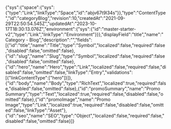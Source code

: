{"sys":{"space":{"sys":{"type":"Link","linkType":"Space","id":"abjv67t9l34s"}},"type":"ContentType","id":"categoryBlog","revision":10,"createdAt":"2021-09-29T22:50:54.545Z","updatedAt":"2023-10-17T18:30:13.076Z","environment":{"sys":{"id":"master-starter-v2","type":"Link","linkType":"Environment"}}},"displayField":"title","name":"Category - Blog","description":"","fields":[{"id":"title","name":"Title","type":"Symbol","localized":false,"required":false,"disabled":false,"omitted":false},{"id":"slug","name":"Slug","type":"Symbol","localized":false,"required":false,"disabled":false,"omitted":false},{"id":"hero","name":"Hero","type":"Link","localized":false,"required":false,"disabled":false,"omitted":false,"linkType":"Entry","validations":[{"linkContentType":["hero"]}]},{"id":"body","name":"Body","type":"RichText","localized":true,"required":false,"disabled":false,"omitted":false},{"id":"promoSummary","name":"Promo Summary","type":"Text","localized":true,"required":false,"disabled":false,"omitted":false},{"id":"promoImage","name":"Promo Image","type":"Link","localized":true,"required":false,"disabled":false,"omitted":false,"linkType":"Asset"},{"id":"seo","name":"SEO","type":"Object","localized":false,"required":false,"disabled":false,"omitted":false}]}
